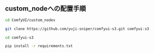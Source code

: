 ## custom_nodeへの配置手順
```sh
cd ComfyUI/custom_nodes

git clone https://github.com/yuji-sniper/comfyui-s3.git comfyui-s3

cd comfyui-s3

pip install -r requirements.txt
```
